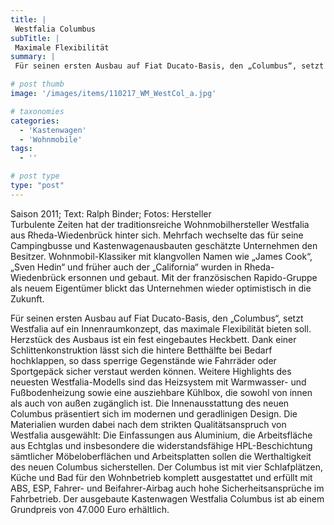 ```yaml
---
title: |
 Westfalia Columbus
subTitle: |
 Maximale Flexibilität
summary: |
 Für seinen ersten Ausbau auf Fiat Ducato-Basis, den „Columbus“, setzt Westfalia auf ein Innenraumkonzept, das maximale Flexibilität bieten soll. Die Innenausstattung des neuen Columbus präsentiert sich im modernen und geradlinigen Design. Der ausgebaute Kastenwagen Westfalia Columbus ist ab einem Grundpreis von 47.000 Euro erhältlich.

# post thumb
image: '/images/items/110217_WM_WestCol_a.jpg'

# taxonomies
categories: 
  - 'Kastenwagen'
  - 'Wohnmobile'
tags:
  - ''

# post type
type: "post"
---
```


Saison 2011; Text: Ralph Binder; Fotos: Hersteller  
Turbulente Zeiten hat der traditionsreiche Wohnmobilhersteller Westfalia aus Rheda-Wiedenbrück hinter sich. Mehrfach wechselte das für seine Campingbusse und Kastenwagenausbauten geschätzte Unternehmen den Besitzer. Wohnmobil-Klassiker mit klangvollen Namen wie „James Cook“, „Sven Hedin“ und früher auch der „California“ wurden in Rheda-Wiedenbrück ersonnen und gebaut. Mit der französischen Rapido-Gruppe als neuem Eigentümer blickt das Unternehmen wieder optimistisch in die Zukunft. 

Für seinen ersten Ausbau auf Fiat Ducato-Basis, den „Columbus“, setzt Westfalia auf ein Innenraumkonzept, das maximale Flexibilität bieten soll. Herzstück des Ausbaus ist ein fest eingebautes Heckbett. Dank einer Schlittenkonstruktion lässt sich die hintere Betthälfte bei Bedarf hochklappen, so dass sperrige Gegenstände wie Fahrräder oder Sportgepäck sicher verstaut werden können. Weitere Highlights des neuesten Westfalia-Modells sind das Heizsystem mit Warmwasser- und Fußbodenheizung sowie eine ausziehbare Kühlbox, die sowohl von innen als auch von außen zugänglich ist. Die Innenausstattung des neuen Columbus präsentiert sich im modernen und geradlinigen Design. Die Materialien wurden dabei nach dem strikten Qualitätsanspruch von Westfalia ausgewählt: Die Einfassungen aus Aluminium, die Arbeitsfläche aus Echtglas und insbesondere die widerstandsfähige HPL-Beschichtung sämtlicher Möbeloberflächen und Arbeitsplatten sollen die Werthaltigkeit des neuen Columbus sicherstellen. Der Columbus ist mit vier Schlafplätzen, Küche und Bad für den Wohnbetrieb komplett ausgestattet und erfüllt mit ABS, ESP, Fahrer- und Beifahrer-Airbag auch hohe Sicherheitsansprüche im Fahrbetrieb. Der ausgebaute Kastenwagen Westfalia Columbus ist ab einem Grundpreis von 47.000 Euro erhältlich.